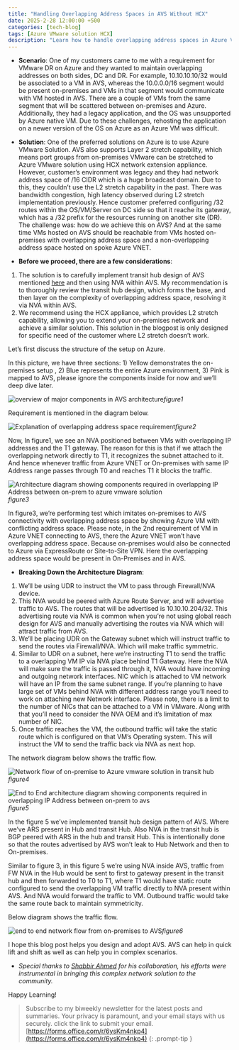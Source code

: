 ```yaml
---
title: "Handling Overlapping Address Spaces in AVS Without HCX"
date: 2025-2-28 12:00:00 +500
categories: [tech-blog]
tags: [Azure VMware solution HCX]
description: "Learn how to handle overlapping address spaces in Azure VMware Solution. using transit hub design and NVA. we'll have conflicting IP address on-prem and azure"
---
```


* **Scenario**:
One of my customers came to me with a requirement for VMware DR on Azure and they wanted to maintain overlapping addresses on both sides, DC and DR. For example, 10.10.10.10/32 would be associated to a VM in AVS, whereas the 10.0.0.0/16 segment would be present on-premises and VMs in that segment would communicate with VM hosted in AVS. There are a couple of VMs from the same segment that will be scattered between on-premises and Azure.
Additionally, they had a legacy application, and the OS was unsupported by Azure native VM.
Due to these challenges, rehosting the application on a newer version of the OS on Azure as an Azure VM was difficult.

* **Solution**:
One of the preferred solutions on Azure is to use Azure VMware Solution. AVS also supports Layer 2 stretch capability, which means port groups from on-premises VMware can be stretched to Azure VMware solution using HCX network extension appliance. However, customer’s environment was legacy and they had network address space of /16 CIDR which is a huge broadcast domain. Due to this, they couldn’t use the L2 stretch capability in the past. There was bandwidth congestion, high latency observed during L2 stretch implementation previously.
Hence customer preferred configuring /32 routes within the OS/VM/Server on DC side so that it reache its gateway, which has a /32 prefix for the resources running on another site (DR).
The challenge was: how do we achieve this on AVS? And at the same time VMs hosted on AVS should be reachable from VMs hosted on-premises with overlapping address space and a non-overlapping address space hosted on spoke Azure VNET.

* **Before we proceed, there are a few considerations**:
1.  The solution is to carefully implement transit hub design of AVS mentioned [here](https://learn.microsoft.com/en-us/azure/azure-vmware/architecture-network-design-considerations#transit-spoke-virtual-network-topology) and then using NVA within AVS. My recommendation is to thoroughly review the transit hub design, which forms the base, and then layer on the complexity of overlapping address space, resolving it via NVA within AVS.
2.  We recommend using the HCX appliance, which provides L2 stretch capability, allowing you to extend your on-premises network and achieve a similar solution. This solution in the blogpost is only designed for specific need of the customer where L2 stretch doesn’t work.

Let’s first discuss the structure of the setup on Azure.

In this picture, we have three sections: 1) Yellow demonstrates the on-premises setup , 2) Blue represents the entire Azure environment, 3) Pink is mapped to AVS, please ignore the components inside for now and we’ll deep dive later.

![overview of major components in AVS architecture](https://raw.githubusercontent.com/qureshiaquib/qureshiaquib.github.io/main/assets/28022025/overview-architecture-showing-placement-of-avs.jpg)_figure1_


Requirement is mentioned in the diagram below.

![Explanation of overlapping address space requirement](https://raw.githubusercontent.com/qureshiaquib/qureshiaquib.github.io/main/assets/28022025/requirement-understanding-of-overlap-address-space.jpg)_figure2_

Now, In figure1, we see an NVA positioned between VMs with overlapping IP addresses and the T1 gateway.
The reason for this is that if we attach the overlapping network directly to T1, it recognizes the subnet attached to it. And hence whenever traffic from Azure VNET or On-premises with same IP Address range passes through T0 and reaches T1 it blocks the traffic.

![Architecture diagram showing components required in overlapping IP Address between on-prem to azure vmware solution](https://raw.githubusercontent.com/qureshiaquib/qureshiaquib.github.io/main/assets/28022025/avs-to-azure-vnet-connection-with-overlapping-ip.jpg)_figure3_

In figure3, we’re performing test which imitates on-premises to AVS connectivity with overlapping address space by showing Azure VM with conflicting address space. Please note, in the 2nd requirement of VM in Azure VNET connecting to AVS, there the Azure VNET won’t have overlapping address space. Because on-premises would also be connected to Azure via ExpressRoute or Site-to-Site VPN. Here the overlapping address space would be present in On-Premises and in AVS.

* **Breaking Down the Architecture Diagram**:

1.  We’ll be using UDR to instruct the VM to pass through Firewall/NVA device. 
2.  This NVA would be peered with Azure Route Server, and will advertise traffic to AVS. The routes that will be advertised is 10.10.10.204/32. This advertising route via NVA is common when you’re not using global reach design for AVS and manually advertising the routes via NVA which will attract traffic from AVS. 
3.  We’ll be placing UDR on the Gateway subnet which will instruct traffic to send the routes via Firewall/NVA. Which will make traffic symmetric.
4.  Similar to UDR on a subnet, here we’re instructing T1 to send the traffic to a overlapping VM IP via NVA place behind T1 Gateway. Here the NVA will make sure the traffic is passed through it, NVA would have incoming and outgoing network interfaces. NIC which is attached to VM network will have an IP from the same subnet range. If you’re planning to have large set of VMs behind NVA with different address range you’ll need to work on attaching new Network interface.
Please note, there is a limit to the number of NICs that can be attached to a VM in VMware. Along with that you’ll need to consider the NVA OEM and it’s limitation of max number of NIC.
5.  Once traffic reaches the VM, the outbound traffic will take the static route which is configured on that VM’s Operating system. This will instruct the VM to send the traffic back via NVA as next hop.

The network diagram below shows the traffic flow.

![Network flow of on-premise to Azure vmware solution in transit hub](https://raw.githubusercontent.com/qureshiaquib/qureshiaquib.github.io/main/assets/28022025/network-flow-of-on-prem-to-avs-with-overlapping-ip.jpg)_figure4_

![End to End architecture diagram showing components required in overlapping IP Address between on-prem to avs](https://raw.githubusercontent.com/qureshiaquib/qureshiaquib.github.io/main/assets/28022025/architecture-on-prem-to-azure-vmware-solution.jpg)_figure5_


In the figure 5 we’ve implemented transit hub design pattern of AVS. Where we’ve ARS present in Hub and transit Hub. Also NVA in the transit hub is BGP peered with ARS in the hub and transit Hub. This is intentionally done so that the routes advertised by AVS won’t leak to Hub Network and then to On-premises.

Similar to figure 3, in this figure 5 we’re using NVA inside AVS, traffic from FW NVA in the Hub would be sent to first to gateway present in the transit hub and then forwarded to T0 to T1, where T1 would have static route configured to send the overlapping VM traffic directly to NVA present within AVS. And NVA would forward the traffic to VM. Outbound traffic would take the same route back to maintain symmetricity.

Below diagram shows the traffic flow.

![end to end network flow from on-premises to AVS](https://raw.githubusercontent.com/qureshiaquib/qureshiaquib.github.io/main/assets/28022025/etoe-network-flow-of-on-prem-to-avs.jpg)_figure6_


I hope this blog post helps you design and adopt AVS.
AVS can help in quick lift and shift as well as can help you in complex scenarios.

* *Special thanks to [Shabbir Ahmed](https://www.linkedin.com/in/shabbir550/) for his collaboration, his efforts were instrumental in bringing this complex network solution to the community.*

Happy Learning!

>Subscribe to my biweekly newsletter for the latest posts and summaries. Your privacy is paramount, and your email stays with us securely.
click the link to submit your email.
[https://forms.office.com/r/6ysKm4nkp4](https://forms.office.com/r/6ysKm4nkp4)
{: .prompt-tip }